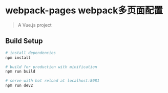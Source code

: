 # webpack-pages webpack多页面配置

> A Vue.js project

## Build Setup

``` bash
# install dependencies
npm install

# build for production with minification
npm run build

# serve with hot reload at localhost:8081
npm run dev2
```

